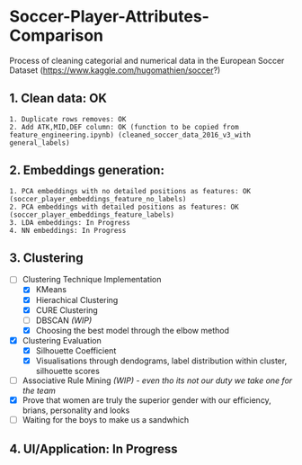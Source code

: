 # Soccer-Player-Attributes-Comparison
Process of cleaning categorial and numerical data in the European Soccer Dataset (https://www.kaggle.com/hugomathien/soccer?)

## 1. Clean data: OK 
	1. Duplicate rows removes: OK
	2. Add ATK,MID,DEF column: OK (function to be copied from feature_engineering.ipynb) (cleaned_soccer_data_2016_v3_with general_labels)
## 2. Embeddings generation:
	1. PCA embeddings with no detailed positions as features: OK (soccer_player_embeddings_feature_no_labels)
	2. PCA embeddings with detailed positions as features: OK (soccer_player_embeddings_feature_labels)
	3. LDA embeddings: In Progress
	4. NN embeddings: In Progress
## 3. Clustering
- [ ] Clustering Technique Implementation
	- [x] KMeans
	- [x] Hierachical Clustering
	- [x] CURE Clustering 
	- [ ] DBSCAN *(WIP)*
	- [x] Choosing the best model through the elbow method
- [x] Clustering Evaluation
	- [x] Silhouette Coefficient
	- [x] Visualisations through dendograms, label distribution within cluster, silhouette scores
- [ ] Associative Rule Mining *(WIP) - even tho its not our duty we take one for the team*
- [x] Prove that women are truly the superior gender with our efficiency, brians, personality and looks
- [ ] Waiting for the boys to make us a sandwhich 
## 4. UI/Application: In Progress
